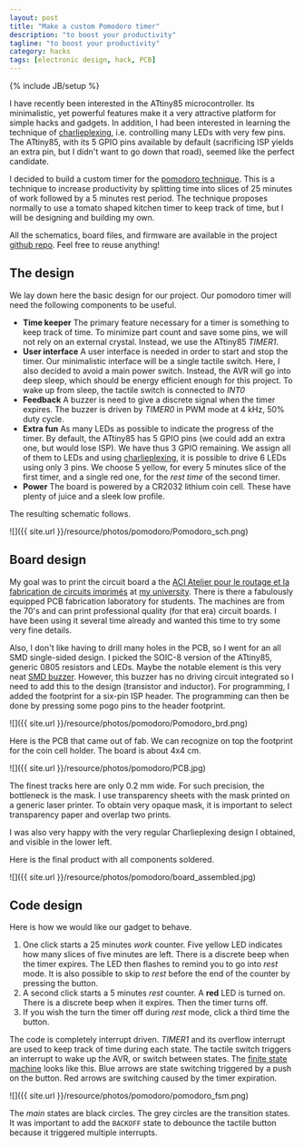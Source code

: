 ```yaml
---
layout: post
title: "Make a custom Pomodoro timer"
description: "to boost your productivity"
tagline: "to boost your productivity"
category: hacks
tags: [electronic design, hack, PCB]
---
```

{% include JB/setup %}

I have recently been interested in the ATtiny85 microcontroller. Its minimalistic,
yet powerful features make it a very attractive platform for simple hacks and gadgets.
In addition, I had been interested in learning the technique of
[charlieplexing](https://en.wikipedia.org/wiki/Charlieplexing), i.e. controlling
many LEDs with very few pins. The ATtiny85, with its 5 GPIO pins available by default
(sacrificing ISP yields an extra pin, but I didn't want to go down that road), seemed
like the perfect candidate.

I decided to build a custom timer for the 
[pomodoro technique](http://pomodorotechnique.com/). This is a technique to increase
productivity by splitting time into slices of 25 minutes of work followed by a 5 minutes
rest period. The technique proposes normally to use a tomato shaped kitchen
timer to keep track of time, but I will be designing and building my own.

All the schematics, board files, and firmware are available in the project 
[github repo](https://github.com/fakufaku/Pomodoro). Feel free to reuse anything!

The design
----------

We lay down here the basic design for our project. Our pomodoro timer will need
the following components to be useful.

* __Time keeper__ The primary feature necessary for a timer is something to keep
    track of time. To minimize part count and save some pins, we will not rely on
    an external crystal. Instead, we use the ATtiny85 _TIMER1_.
* __User interface__ A user interface is needed in order to start and stop the timer.
    Our minimalistic interface will be a single tactile switch. Here, I also decided
    to avoid a main power switch. Instead, the AVR will go into deep sleep, which
    should be energy efficient enough for this project. To wake up from sleep, the
    tactile switch is connected to _INT0_
* __Feedback__ A buzzer is need to give a discrete signal when the timer
    expires. The buzzer is driven by _TIMER0_ in PWM mode at 4 kHz, 50% duty
    cycle.
* __Extra fun__ As many LEDs as possible to indicate the progress of the timer.
    By default, the ATtiny85 has 5 GPIO pins (we could add an extra one, but
    would lose ISP).  We have thus 3 GPIO remaining.   We assign all of them to
    LEDs and using [charlieplexing](https://en.wikipedia.org/wiki/Charlieplexing), 
    it is possible to drive 6 LEDs using only 3 pins. We choose 5 yellow, for
    every 5 minutes slice of the first timer, and a single red one, for the _rest
    time_ of the second timer.
* __Power__ The board is powered by a CR2032 lithium coin cell. These have plenty
    of juice and a sleek low profile.

The resulting schematic follows.

![]({{ site.url }}/resource/photos/pomodoro/Pomodoro_sch.png)

Board design
------------

My goal was to print the circuit board a the 
[ACI Atelier pour le routage et la fabrication de circuits imprimés](http://sti-ateliers.epfl.ch/page-19942.html)
at [my university](http://www.epfl.ch). There is there a fabulously equipped PCB
fabrication laboratory for students. The machines are from the 70's and can print
professional quality (for that era) circuit boards. I have been using it several
time already and wanted this time to try some very fine details.

Also, I don't like having to drill many holes in the PCB, so I went for an all
SMD single-sided design. I picked the SOIC-8 version of the ATtiny85, generic
0805 resistors and LEDs.  Maybe the notable element is this very neat [SMD
buzzer](http://www.mouser.com/ProductDetail/Kobitone/254-PB501-ROX/?qs=%2fha2pyFaduio21Wb3%2fEgDw7Itv2u2RCUk%252bCSGDldQmgXvX6wRiKaqw%3d%3d).
However, this buzzer has no driving circuit integrated so I need to add this to
the design (transistor and inductor). For programming, I added the footprint for
a six-pin ISP header. The programming can then be done by pressing some pogo pins
to the header footprint.

![]({{ site.url }}/resource/photos/pomodoro/Pomodoro_brd.png)

Here is the PCB that came out of fab. We can recognize on top the footprint
for the coin cell holder. The board is about 4x4 cm.

![]({{ site.url }}/resource/photos/pomodoro/PCB.jpg)

The finest tracks here are only 0.2 mm wide. For such precision, the bottleneck
is the mask. I use transparency sheets with the mask printed on a generic laser
printer. To obtain very opaque mask, it is important to select transparency
paper and overlap two prints.

I was also very happy with the very regular Charlieplexing design I obtained, and
visible in the lower left.


Here is the final product with all components soldered.

![]({{ site.url }}/resource/photos/pomodoro/board_assembled.jpg)

Code design
-----------

Here is how we would like our gadget to behave.

1. One click starts a 25 minutes _work_ counter. Five yellow LED indicates how
  many slices of five minutes are left. There is a discrete beep when the timer
  expires. The LED then flashes to remind you to go into _rest_ mode.
  It is also possible to skip to _rest_ before the end of the counter by pressing
  the button.
2. A second click starts a 5 minutes _rest_ counter. A **red** LED is turned on.
  There is a discrete beep when it expires. Then the timer turns off.
3. If you wish the turn the timer off during _rest_ mode, click a third time the button.

The code is completely interrupt driven. _TIMER1_ and its overflow interrupt
are used to keep track of time during each state. The tactile switch triggers
an interrupt to wake up the AVR, or switch between states. The [finite state
machine](https://en.wikipedia.org/wiki/Finite-state_machine) looks like this.
Blue arrows are state switching triggered by a push on the button. Red arrows
are switching caused by the timer expiration.

![]({{ site.url }}/resource/photos/pomodoro/pomodoro_fsm.png)

The _main_ states are black circles. The grey circles are the transition states.
It was important to add the `BACKOFF` state to debounce the tactile button because it triggered multiple interrupts.

